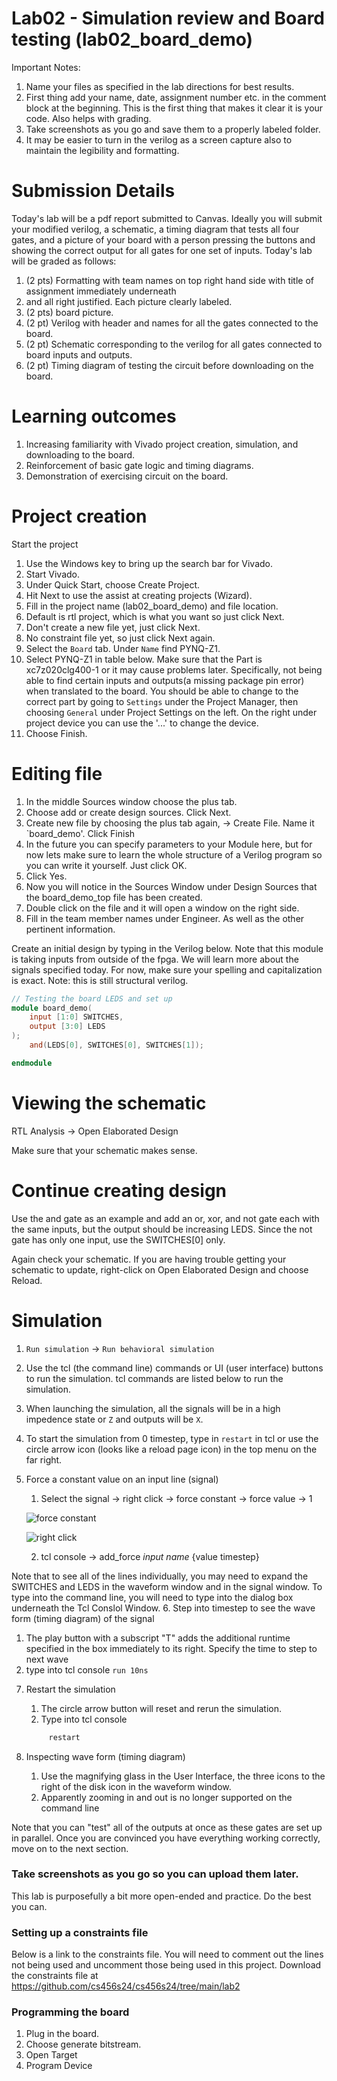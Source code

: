 # Lab02 - Simulation review and Board testing (lab02_board_demo)
Important Notes:
1. Name your files as specified in the lab directions for best results.
2. First thing add your name, date, assignment number etc. in the comment block at the beginning.
   This is the first thing that makes it clear it is your code. Also helps with grading.
3. Take screenshots as you go and save them to a properly labeled folder.
4. It may be easier to turn in the verilog as a screen capture also to maintain the legibility and formatting.

# Submission Details
Today's lab will be a pdf report submitted to Canvas. Ideally you will submit your modified verilog, a schematic,
a timing diagram that tests all four gates, and a picture of your board with a person pressing the buttons and
showing the correct output for all gates for one set of inputs. 
Today's lab will be graded as follows:
1. (2 pts) Formatting with team names on top right hand side with title of assignment immediately underneath
2. and all right justified. Each picture clearly labeled.
3. (2 pts) board picture.
4. (2 pt) Verilog with header and names for all the gates connected to the board.
5. (2 pt) Schematic corresponding to the verilog for all gates connected to board inputs and outputs.
6. (2 pt) Timing diagram of testing the circuit before downloading on the board.
   
# Learning outcomes
1. Increasing familiarity with Vivado project creation, simulation, and downloading to the board.
2. Reinforcement of basic gate logic and timing diagrams.
3. Demonstration of exercising circuit on the board.

# Project creation
Start the project
1. Use the Windows key to bring up the search bar for Vivado.
2. Start Vivado.
3. Under Quick Start, choose Create Project.
4. Hit Next to use the assist at creating projects (Wizard).
5. Fill in the project name (lab02_board_demo) and file location.
6. Default is rtl project, which is what you want so just click Next.
7. Don't create a new file yet, just click Next.
8. No constraint file yet, so just click Next again.
9. Select the `Board` tab. Under `Name` find PYNQ-Z1.
10. Select PYNQ-Z1 in table below. Make sure that the Part is xc7z020clg400-1 or it may cause problems later.
    Specifically, not being able to find certain inputs and outputs(a missing package pin error)
    when translated to the board. You should be able to change to the correct part by going to `Settings`
    under the Project Manager, then choosing `General` under Project Settings on the left. On the right under
    project device you can use the '...' to change the device.
12. Choose Finish.

# Editing file
1. In the middle Sources window choose the plus tab.
2. Choose add or create design sources. Click Next.
4. Create new file by choosing the plus tab again, -> Create File. Name it `board_demo'. Click Finish
5. In the future you can specify parameters to your Module here, but for now lets make sure 
   to learn the whole structure of a Verilog program so you can write it yourself. Just click OK.
6. Click Yes.
7. Now you will notice in the Sources Window under Design Sources that the board_demo_top file has been created.
8. Double click on the file and it will open a window on the right side.
9. Fill in the team member names under Engineer. As well as the other pertinent information.
    
Create an initial design by typing in the Verilog below. Note that this module is taking inputs from outside of the fpga. We will learn more about the signals specified today. For now, make sure your spelling and capitalization is exact. Note: this is still structural verilog.

```verilog
// Testing the board LEDS and set up
module board_demo(
    input [1:0] SWITCHES, 
    output [3:0] LEDS
);
    and(LEDS[0], SWITCHES[0], SWITCHES[1]);

endmodule
```

# Viewing the schematic
RTL Analysis -> Open Elaborated Design 

Make sure that your schematic makes sense. 

# Continue creating design
Use the and gate as an example and add an or, xor, and not gate each with the same inputs, but the output should be increasing LEDS. Since the not gate has only one input, use the SWITCHES[0] only.

Again check your schematic. If you are having trouble getting your schematic to update, right-click on Open Elaborated Design and choose Reload.
    
# Simulation
1. `Run simulation` -> `Run behavioral simulation`
2. Use the tcl (the command line) commands or UI (user interface) buttons to run the simulation. tcl commands are listed below to run the simulation.
3. When launching the simulation, all the signals will be in a high impedence state or `Z` and outputs will be `X`.
4. To start the simulation from 0 timestep, type in `restart` in tcl or use the circle arrow icon (looks like a reload page icon) in the top menu on the far right.
5. Force a constant value on an input line (signal)

    1) Select the signal -> right click -> force constant -> force value -> 1
   
   ![force constant](../lab01/rightclick_force_constant.png)

   ![right click](../lab01/rightclick_input_constant.png)

    2) tcl console -> add_force *input name* {value timestep}

Note that to see all of the lines individually, you may need to expand the SWITCHES and LEDS in the waveform window and in the signal window.
       To type into the command line, you will need to type into the dialog box underneath the Tcl Conslol Window.
6. Step into timestep to see the wave form (timing diagram) of the signal
   
   1) The play button with a subscript "T" adds the additional runtime specified in the box immediately to its right. Specify the time to step to next wave
   2) type into tcl console
    ```
        run 10ns
    ```

7. Restart the simulation 
   1) The circle arrow  button will reset and rerun the simulation.
   2) Type into tcl console
   ```verilog 
        restart
   ```

8. Inspecting wave form (timing diagram)
   1) Use the magnifying glass in the User Interface, the three icons to the right of the disk icon in the waveform window.
   2) Apparently zooming in and out is no longer supported on the command line

Note that you can "test" all of the outputs at once as these gates are set up in parallel. Once you are convinced you have everything working correctly, move on to the next section.

### Take screenshots as you go so you can upload them later.
This lab is purposefully a bit more open-ended and practice. Do the best you can.

### Setting up a constraints file
Below is a link to the constraints file. You will need to comment out the lines not 
being used and uncomment those being used in this project.
Download the constraints file at https://github.com/cs456s24/cs456s24/tree/main/lab2 

### Programming the board
1. Plug in the board.
2. Choose generate bitstream.
3. Open Target
4. Program Device

